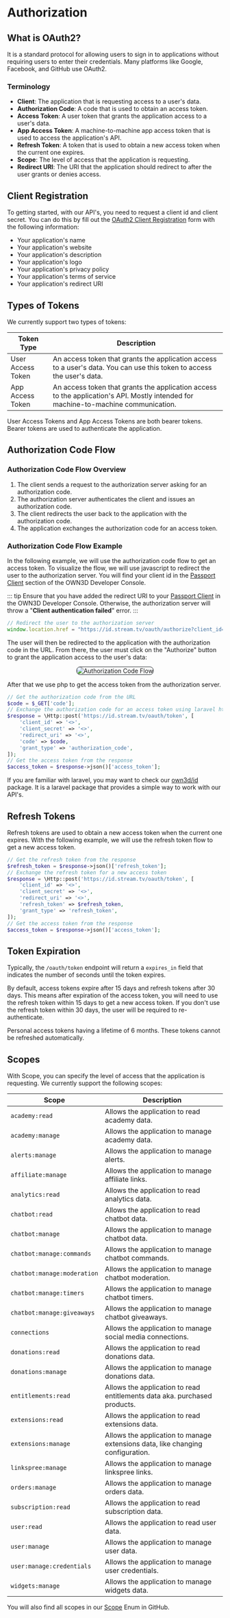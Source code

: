 # Authorization

## What is OAuth2?

It is a standard protocol for allowing users to sign in to applications without requiring users to enter their
credentials. Many platforms like Google, Facebook, and GitHub use OAuth2.

### Terminology

- **Client**: The application that is requesting access to a user's data.
- **Authorization Code**: A code that is used to obtain an access token.
- **Access Token**: A user token that grants the application access to a user's data.
- **App Access Token**: A machine-to-machine app access token that is used to access the application's API.
- **Refresh Token**: A token that is used to obtain a new access token when the current one expires.
- **Scope**: The level of access that the application is requesting.
- **Redirect URI**: The URI that the application should redirect to after the user grants or denies access.

## Client Registration

To getting started, with our API's, you need to request a client id and client secret.
You can do this by fill out the [OAuth2 Client Registration](https://forms.gle/4miiLAksbFTEGg3c6) form with the
following information:

- Your application's name
- Your application's website
- Your application's description
- Your application's logo
- Your application's privacy policy
- Your application's terms of service
- Your application's redirect URI

## Types of Tokens

We currently support two types of tokens:

| Token Type        | Description                                                                                                                        |
|-------------------|------------------------------------------------------------------------------------------------------------------------------------|
| User Access Token | An access token that grants the application access to a user's data. You can use this token to access the user's data.             |
| App Access Token  | An access token that grants the application access to the application's API. Mostly intended for machine-to-machine communication. |

User Access Tokens and App Access Tokens are both bearer tokens. Bearer tokens are used to authenticate the application.

## Authorization Code Flow

### Authorization Code Flow Overview

1. The client sends a request to the authorization server asking for an authorization code.
2. The authorization server authenticates the client and issues an authorization code.
3. The client redirects the user back to the application with the authorization code.
4. The application exchanges the authorization code for an access token.

### Authorization Code Flow Example

In the following example, we will use the authorization code flow to get an access token.
To visualize the flow, we will use javascript to redirect the user to the authorization server. You will find your
client id in the [Passport Client](https://console.dev.own3d.tv/resources/passport-clients) section of the OWN3D
Developer Console.

::: tip
Ensure that you have added the redirect URI to
your [Passport Client](https://console.dev.own3d.tv/resources/passport-clients) in the OWN3D Developer Console.
Otherwise, the authorization server will throw a "**Client authentication failed**" error.
:::

```javascript
// Redirect the user to the authorization server
window.location.href = "https://id.stream.tv/oauth/authorize?client_id=<>&redirect_uri=<>&response_type=code&scope=<>";
```

The user will then be redirected to the application with the authorization code in the URL. From there, the user must
click on the "Authorize" button to grant the application access to the user's data:

<div style="text-align: center">
<img src="../images/oauth-authorization.png" alt="Authorization Code Flow" style="border: 1px solid #181e23; border-radius: 8px;"/>
</div>

After that we use php to get the access token from the authorization server.

```php
// Get the authorization code from the URL
$code = $_GET['code'];
// Exchange the authorization code for an access token using laravel http facades
$response = \Http::post('https://id.stream.tv/oauth/token', [
    'client_id' => '<>',
    'client_secret' => '<>',
    'redirect_uri' => '<>',
    'code' => $code,
    'grant_type' => 'authorization_code',
]);
// Get the access token from the response
$access_token = $response->json()['access_token'];
```

If you are familiar with laravel, you may want to check our [own3d/id](https://github.com/own3d/id) package.
It is a laravel package that provides a simple way to work with our API's.

## Refresh Tokens

Refresh tokens are used to obtain a new access token when the current one expires.
With the following example, we will use the refresh token flow to get a new access token.

```php
// Get the refresh token from the response
$refresh_token = $response->json()['refresh_token'];
// Exchange the refresh token for a new access token
$response = \Http::post('https://id.stream.tv/oauth/token', [
    'client_id' => '<>',
    'client_secret' => '<>',
    'redirect_uri' => '<>',
    'refresh_token' => $refresh_token,
    'grant_type' => 'refresh_token',
]);
// Get the access token from the response
$access_token = $response->json()['access_token'];
```

## Token Expiration

Typically, the `/oauth/token` endpoint will return a `expires_in` field that indicates the number of seconds until the
token expires.

By default, access tokens expire after 15 days and refresh tokens after 30 days.
This means after expiration of the access token, you will need to use the refresh token within 15 days to get a new
access token.
If you don't use the refresh token within 30 days, the user will be required to re-authenticate.

Personal access tokens having a lifetime of 6 months. These tokens cannot be refreshed automatically.

## Scopes

With Scope, you can specify the level of access that the application is requesting.
We currently support the following scopes:

| Scope                       | Description                                                                    |
|-----------------------------|--------------------------------------------------------------------------------|
| `academy:read`              | Allows the application to read academy data.                                   |
| `academy:manage`            | Allows the application to manage academy data.                                 |
| `alerts:manage`             | Allows the application to manage alerts.                                       |
| `affiliate:manage`          | Allows the application to manage affiliate links.                              |
| `analytics:read`            | Allows the application to read analytics data.                                 |
| `chatbot:read`              | Allows the application to read chatbot data.                                   |
| `chatbot:manage`            | Allows the application to manage chatbot data.                                 |
| `chatbot:manage:commands`   | Allows the application to manage chatbot commands.                             |
| `chatbot:manage:moderation` | Allows the application to manage chatbot moderation.                           |
| `chatbot:manage:timers`     | Allows the application to manage chatbot timers.                               |
| `chatbot:manage:giveaways`  | Allows the application to manage chatbot giveaways.                            |
| `connections`               | Allows the application to manage social media connections.                     |
| `donations:read`            | Allows the application to read donations data.                                 |
| `donations:manage`          | Allows the application to manage donations data.                               |
| `entitlements:read`         | Allows the application to read entitlements data aka. purchased products.      |
| `extensions:read`           | Allows the application to read extensions data.                                |
| `extensions:manage`         | Allows the application to manage extensions data, like changing configuration. |
| `linkspree:manage`          | Allows the application to manage linkspree links.                              |
| `orders:manage`             | Allows the application to manage orders data.                                  |
| `subscription:read`         | Allows the application to read subscription data.                              |
| `user:read`                 | Allows the application to read user data.                                      |
| `user:manage`               | Allows the application to manage user data.                                    |
| `user:manage:credentials`   | Allows the application to manage user credentials.                             |
| `widgets:manage`            | Allows the application to manage widgets data.                                 |

You will also find all scopes in our [Scope](https://github.com/own3d/id/blob/master/src/Enums/Scope.php) Enum in
GitHub.
